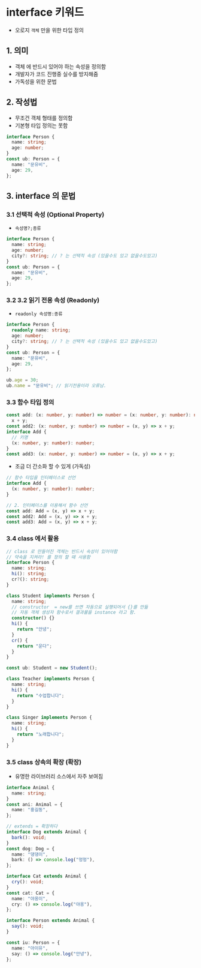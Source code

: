 # interface 키워드

- 오로지 `객체` 만을 위한 타입 정의

## 1. 의미

- 객체 에 반드시 있어야 하는 속성을 정의함
- 개발자가 코드 진행중 실수를 방지해줌
- 가독성을 위한 문법

## 2. 작성법

- 무조건 객체 형태를 정의함
- 기본형 타입 정의는 못함

```ts
interface Person {
  name: string;
  age: number;
}
const ub: Person = {
  name: "문유비",
  age: 29,
};
```

## 3. interface 의 문법

### 3.1 선택적 속성 (Optional Property)

- `속성명?;종류`

```ts
interface Person {
  name: string;
  age: number;
  city?: string; // ? 는 선택적 속성 (있을수도 있고 없을수도있고)
}
const ub: Person = {
  name: "문유비",
  age: 29,
};
```

### 3.2 3.2 읽기 전용 속성 (Readonly)

- `readonly 속성명:종류`

```ts
interface Person {
  readonly name: string;
  age: number;
  city?: string; // ? 는 선택적 속성 (있을수도 있고 없을수도있고)
}
const ub: Person = {
  name: "문유비",
  age: 29,
};

ub.age = 30;
ub.name = "문유비"; // 읽기전용이라 오류남.
```

### 3.3 함수 타입 정의

```ts
const add: (x: number, y: number) => number = (x: number, y: number): number =>
  x + y;
const add2: (x: number, y: number) => number = (x, y) => x + y;
interface Add {
  // 키명
  (x: number, y: number): number;
}
const add3: (x: number, y: number) => number = (x, y) => x + y;
```

- 조금 더 간소화 할 수 있게 (가독성)

```ts
// 함수 타입을 인터페이스로 선언
interface Add {
  (x: number, y: number): number;
}

// 2. 인터페이스를 이용해서 함수 선언
const add: Add = (x, y) => x + y;
const add2: Add = (x, y) => x + y;
const add3: Add = (x, y) => x + y;
```

### 3.4 class 에서 활용

```ts
// class 로 만들어진 객체는 반드시 속성이 있어야함
// 약속을 지켜라! 를 정의 할 때 사용함
interface Person {
  name: string;
  hi(): string;
  cr?(): string;
}

class Student implements Person {
  name: string;
  // constructor  = new를 쓰면 자동으로 실행되어서 {}를 만듦
  // 자동 객체 생성자 함수로서 결과물을 instance 라고 함.
  constructor() {}
  hi() {
    return "안녕";
  }
  cr() {
    return "운다";
  }
}

const ub: Student = new Student();

class Teacher implements Person {
  name: string;
  hi() {
    return "수업합니다";
  }
}

class Singer implements Person {
  name: string;
  hi() {
    return "노래합니다";
  }
}
```

### 3.5 class 상속의 확장 (확장)

- 유명한 라이브러리 소스에서 자주 보여짐

```ts
interface Animal {
  name: string;
}
const ani: Animal = {
  name: "홍길동",
};

// extends = 확장하다
interface Dog extends Animal {
  bark(): void;
}
const dog: Dog = {
  name: "댕댕이",
  bark: () => console.log("멍멍"),
};

interface Cat extends Animal {
  cry(): void;
}
const cat: Cat = {
  name: "야옹이",
  cry: () => console.log("야옹"),
};

interface Person extends Animal {
  say(): void;
}

const iu: Person = {
  name: "아이유",
  say: () => console.log("안녕"),
};
```
